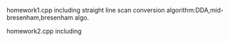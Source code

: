 homework1.cpp
including straight line scan conversion algorithm:DDA,mid-bresenham,bresenham algo.

homework2.cpp
including 
